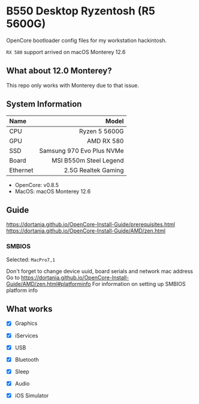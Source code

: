 # B550 Desktop Ryzentosh (R5 5600G)

OpenCore bootloader config files for my workstation hackintosh.

`RX 580` support arrived on macOS Monterey 12.6

## What about 12.0 Monterey?


This repo only works with Monterey due to that issue.


## System Information

| Name     |                     Model |
| :------- | ------------------------: |
| CPU      |             Ryzen 5 5600G |
| GPU      |               AMD RX 580  |
| SSD      | Samsung 970 Evo Plus NVMe |
| Board    |    MSI B550m Steel Legend |
| Ethernet |  2.5G Realtek Gaming      |

- OpenCore: v0.8.5
- MacOS: macOS Monterey 12.6

## Guide

<https://dortania.github.io/OpenCore-Install-Guide/prerequisites.html>
<https://dortania.github.io/OpenCore-Install-Guide/AMD/zen.html>

### SMBIOS

Selected: `MacPro7,1`

Don't forget to change device uuid, board serials and network mac address
Go to <https://dortania.github.io/OpenCore-Install-Guide/AMD/zen.html#platforminfo> For information on setting up SMBIOS platform info


## What works

- [x] Graphics
- [x] iServices
- [x] USB
- [x] Bluetooth
- [x] Sleep
- [x] Audio
- [x] iOS Simulator

  
